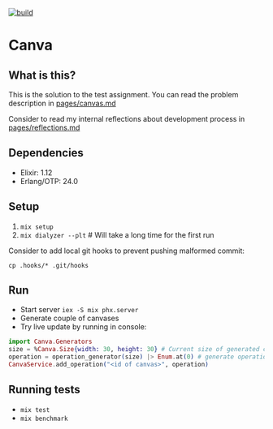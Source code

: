 [![build](https://github.com/astery/canva/actions/workflows/ci.yml/badge.svg)](https://github.com/astery/canva/actions)

# Canva

## What is this?

This is the solution to the test assignment. You can read the problem description in [pages/canvas.md](https://github.com/astery/canva/blob/master/pages/canvas.md)

Consider to read my internal reflections about development process in [pages/reflections.md](https://github.com/astery/canva/blob/master/pages/reflections.md)

## Dependencies

- Elixir: 1.12
- Erlang/OTP: 24.0

## Setup

1. `mix setup`
1. `mix dialyzer --plt` # Will take a long time for the first run

Consider to add local git hooks to prevent pushing malformed commit:

`cp .hooks/* .git/hooks`

## Run

- Start server `iex -S mix phx.server`
- Generate couple of canvases
- Try live update by running in console:

```elixir
import Canva.Generators
size = %Canva.Size{width: 30, height: 30} # Current size of generated canvases
operation = operation_generator(size) |> Enum.at(0) # generate operation
CanvaService.add_operation("<id of canvas>", operation) 
```

## Running tests

- `mix test`
- `mix benchmark`
